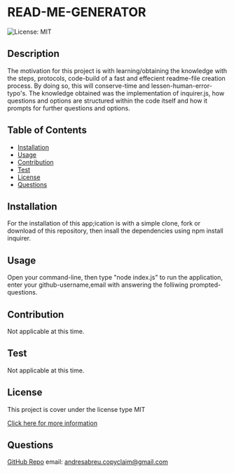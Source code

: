 
# READ-ME-GENERATOR
![License: MIT](https://img.shields.io/badge/License-MIT-yellow.svg)
## Description
 The motivation for this project is with learning/obtaining the knowledge with the steps, protocols, code-build of a fast and effecient readme-file creation process.  By doing so, this will conserve-time and lessen-human-error-typo's.  The knowledge obtained was the implementation of inquirer.js, how questions and options are structured within the code itself and how it prompts for further questions and options.
## Table of Contents
- [Installation](#installation)
- [Usage](#usage)
- [Contribution](#contribution)
- [Test](#test)
- [License](#license)
- [Questions](#questions)
## Installation
For the installation of this app;ication is with a simple clone, fork or download of this repository, then insall the dependencies using npm install inquirer.
## Usage
Open your command-line, then type "node index.js" to run the application, enter your github-username,email with answering the folliwing prompted-questions.
## Contribution
Not applicable at this time.
## Test
Not applicable at this time.
## License
This project is cover under the license type MIT
      
[Click here for more information](https://opensource.org/licenses/MIT)
## Questions
[GitHub Repo](https://github.com/andres-abreu)
email: andresabreu.copyclaim@gmail.com

